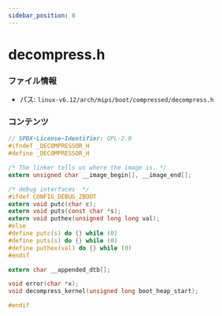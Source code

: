 ```yaml
---
sidebar_position: 8
---
```

# decompress.h

### ファイル情報

- パス: `linux-v6.12/arch/mips/boot/compressed/decompress.h`

### コンテンツ

```h
// SPDX-License-Identifier: GPL-2.0
#ifndef _DECOMPRESSOR_H
#define _DECOMPRESSOR_H

/* The linker tells us where the image is. */
extern unsigned char __image_begin[], __image_end[];

/* debug interfaces  */
#ifdef CONFIG_DEBUG_ZBOOT
extern void putc(char c);
extern void puts(const char *s);
extern void puthex(unsigned long long val);
#else
#define putc(s) do {} while (0)
#define puts(s) do {} while (0)
#define puthex(val) do {} while (0)
#endif

extern char __appended_dtb[];

void error(char *x);
void decompress_kernel(unsigned long boot_heap_start);

#endif

```
